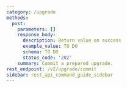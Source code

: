 ```yaml
---
category: /upgrade
methods:
  post:
    parameters: []
    response_body:
      description: Return value on success
      example_value: TO DO
      schema: TO DO
      status_code: '202'
    summary: Commit a prepared upgrade.
rest_endpoint: /v2/upgrade/commit
sidebar: rest_api_command_guide_sidebar
---
```

